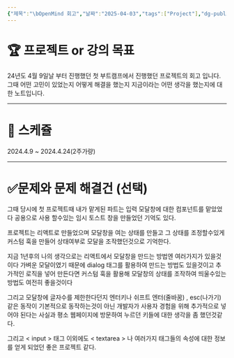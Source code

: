 ```yaml
---
{"제목":"\bOpenMind 회고","날짜":"2025-04-03","tags":["Project"],"dg-publish":true,"permalink":"/v2/project/open-mind/","dgPassFrontmatter":true}
---
```


# 🏆 프로젝트 or 강의 목표 

24년도 4월 9일날 부터 진행했던 첫 부트캠프에서 진행했던 프로젝트의 회고 입니다.
그때 어떤 고민이 있었는지 어떻게 해결을 했는지 지금이라는 어떤 생각을 했는지에 대한 노트입니다.

---
# 📅  스케쥴 

2024.4.9 ~ 2024.4.24(2주가량)

---
#  ✅문제와 문제 해결건 (선택) 

그때 당시에 첫 프로젝트때 내가 맡게된 파트는 입력 모달창에 대한 컴포넌트를 맡았었다 공용으로 사용 할수있는 임시 토스트 창을 만들었던 기억도 있다.

프로젝트는 리액트로 만들었으며 모달창을 여는 상태를 만들고 그 상태를 조정할수있게 커스텀 훅을 만들어 상태여부로 모달을 조작했던것으로 기억한다.

지금 1년후의 나의 생각으로는 리액트에서 모달창을 만드는 방법엔 여러가지가 있을것이다
가벼운 모달이였기 때문에 dialog 태그를 활용하여 만드는 방법도 있을것이고 추가적인 로직을 넣어 만든다면 커스텀 훅을 활용해 모달창의 상태를 조작하여 띄울수있는 방법도 여전히 좋을것이다

그리고 모달창에 글자수를 제한한다던지 엔터키나 쉬프트 엔터(줄바꿈) , esc(나가기) 같은 동작이 기본적으로 동작하는것이 아닌 개발자가 사용자 경험을 위해 추가적으로 넣어야 된다는 사실과 평소 웹페이지에 방문하여 누르던 키들에 대한 생각을 좀 했던것같다.

그리고 < input > 태그 이외에도 < textarea > 나 여러가지 태그들의 속성에 대한 정보를 얻게 되었던 좋은 프로젝트 같다.